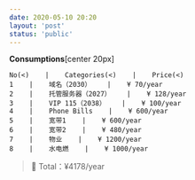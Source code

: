 ```yaml
---
date: 2020-05-10 20:20
layout: 'post'
status: 'public'
---
```


**Consumptions**[center 20px]
```table
No(<)    |    Categories(<)    |    Price(<)
1    |    域名（2030）    |    ¥ 70/year
2    |    托管服务器（2027）    |    ¥ 128/year
3    |    VIP 115（2038）    |    ¥ 100/year
4    |    Phone Bills    |    ¥ 600/year    
5    |    宽带1    |    ¥ 600/year 
6    |    宽带2    |    ¥ 480/year 
7    |    物业    |    ¥ 1200/year 
8    |    水电燃    |    ¥ 1000/year 
```
> 🐤 Total：¥4178/year
